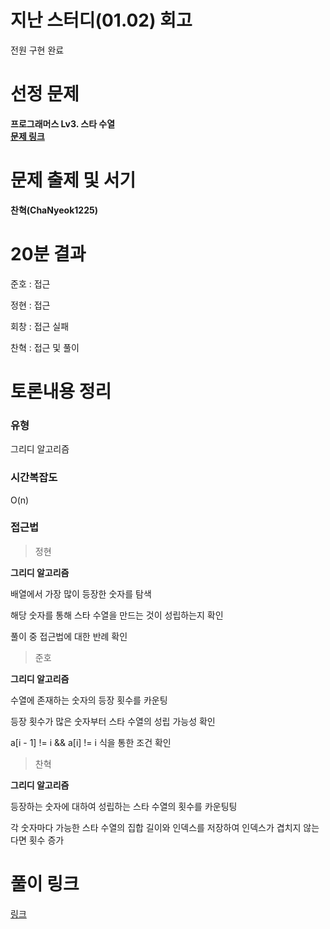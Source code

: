 # 지난 스터디(01.02) 회고

전원 구현 완료

# 선정 문제

<b> 프로그래머스 Lv3. 스타 수열</b>
<br>
<b> [문제 링크](https://school.programmers.co.kr/learn/courses/30/lessons/70130) </b>

# 문제 출제 및 서기

<b> 찬혁(ChaNyeok1225) </b>

# 20분 결과

<p> 준호 : 접근 </p>
<p> 정현 : 접근 </p>
<p> 회창 : 접근 실패 </p>
<p> 찬혁 : 접근 및 풀이</p>

# 토론내용 정리

### 유형

<P> 그리디 알고리즘</P>

### 시간복잡도

<p> O(n)</p>

### 접근법

> 정현

<b> 그리디 알고리즘 </b>

<p> 배열에서 가장 많이 등장한 숫자를 탐색 </p>
<p> 해당 숫자를 통해 스타 수열을 만드는 것이 성립하는지 확인 </p>
<p> 풀이 중 접근법에 대한 반례 확인 </p>

> 준호

<b> 그리디 알고리즘 </b>

<p> 수열에 존재하는 숫자의 등장 횟수를 카운팅 </p>
<p> 등장 횟수가 많은 숫자부터 스타 수열의 성립 가능성 확인 </p>
<p> a[i - 1] != i && a[i] != i 식을 통한 조건 확인 </p>

> 찬혁

<b> 그리디 알고리즘 </b>

<p> 등장하는 숫자에 대하여 성립하는 스타 수열의 횟수를 카운팅팅 </p>
<p> 각 숫자마다 가능한 스타 수열의 집합 길이와 인덱스를 저장하여 인덱스가 겹치지 않는다면 횟수 증가 </p>

# 풀이 링크

<a href="https://github.com/The-Four-Error-Pickers/Algorithm-Study/tree/main/Private%20Solve/프로그래머스/70130.%20%EC%8A%A4%ED%83%80%20%EC%88%98%EC%97%B4">링크</a>
